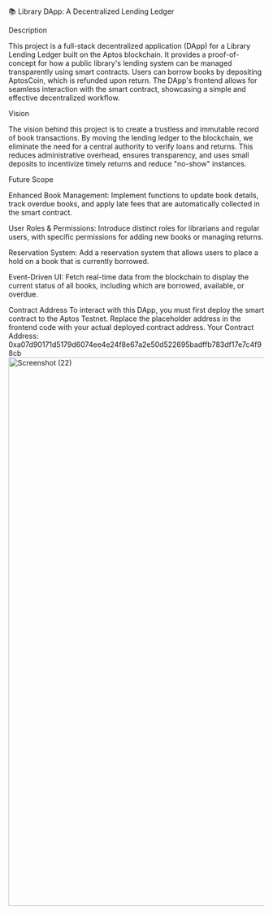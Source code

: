 📚 Library DApp: A Decentralized Lending Ledger

Description

This project is a full-stack decentralized application (DApp) for a Library Lending Ledger built on the Aptos blockchain. It provides a proof-of-concept for how a public library's lending system can be managed transparently using smart contracts. Users can borrow books by depositing AptosCoin, which is refunded upon return. The DApp's frontend allows for seamless interaction with the smart contract, showcasing a simple and effective decentralized workflow.

Vision

The vision behind this project is to create a trustless and immutable record of book transactions. By moving the lending ledger to the blockchain, we eliminate the need for a central authority to verify loans and returns. This reduces administrative overhead, ensures transparency, and uses small deposits to incentivize timely returns and reduce "no-show" instances.

Future Scope

Enhanced Book Management: 
Implement functions to update book details, track overdue books, and apply late fees that are automatically collected in the smart contract.

User Roles & Permissions:
Introduce distinct roles for librarians and regular users, with specific permissions for adding new books or managing returns.

Reservation System:
Add a reservation system that allows users to place a hold on a book that is currently borrowed.

Event-Driven UI: 
Fetch real-time data from the blockchain to display the current status of all books, including which are borrowed, available, or overdue.

Contract Address
To interact with this DApp, you must first deploy the smart contract to the Aptos Testnet. Replace the placeholder address in the frontend code with your actual deployed contract address.
Your Contract Address: 0xa07d90171d5179d6074ee4e24f8e67a2e50d522695badffb783df17e7c4f98cb
<img width="1920" height="1080" alt="Screenshot (22)" src="https://github.com/user-attachments/assets/036f1007-dc5b-4001-9abf-e21e54810fda" />

